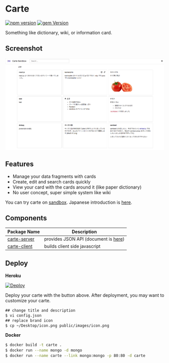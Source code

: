 # Carte

[![npm version](https://badge.fury.io/js/carte-client.svg)](http://badge.fury.io/js/carte-client)
[![gem Version](https://badge.fury.io/rb/carte-server.svg)](http://badge.fury.io/rb/carte-server)

Something like dictionary, wiki, or information card.

## Screenshot

![](screenshot.png)

## Features

* Manage your data fragments with cards
* Create, edit and search cards quickly
* View your card with the cards around it (like paper dictionary)
* No user concept, super simple system like wiki

You can try carte on [sandbox](http://carte-sandbox.herokuapp.com/#/).
Japanese introduction is [here](http://tily.tumblr.com/post/117678137942/carte).

## Components

| Package Name | Description |
|--------------|-------------|
| [carte-server](https://rubygems.org/gems/carte-server)     | provides JSON API (document is [here](https://github.com/tily/carte/wiki/API))  |
| [carte-client](https://www.npmjs.com/package/carte-client) | builds client side javascript         |
 
## Deploy

**Heroku**

[![Deploy](https://www.herokucdn.com/deploy/button.png)](https://heroku.com/deploy?template=https://github.com/tily/carte-sandbox)

Deploy your carte with the button above. After deployment, you may want to customize your carte.

```
## change title and description
$ vi config.json
## replace brand icon
$ cp ~/Desktop/icon.png public/images/icon.png 
```

**Docker**

```bash
$ docker build -t carte .
$ docker run --name mongo -d mongo
$ docker run --name carte --link mongo:mongo -p 80:80 -d carte
```
